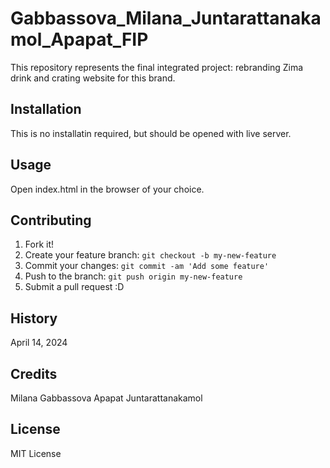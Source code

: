 # Gabbassova_Milana_Juntarattanakamol_Apapat_FIP
This repository represents the final integrated project: rebranding Zima drink and crating website for this brand.


## Installation
This is no installatin required, but should be opened with live server.

## Usage
Open index.html in the browser of your choice.

## Contributing
1. Fork it!
2. Create your feature branch: `git checkout -b my-new-feature`
3. Commit your changes: `git commit -am 'Add some feature'`
4. Push to the branch: `git push origin my-new-feature`
5. Submit a pull request :D

## History
April 14, 2024

## Credits
Milana Gabbassova
Apapat Juntarattanakamol

## License
MIT License